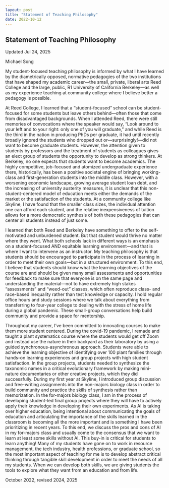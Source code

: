 ```yaml
---
layout: post
title: "Statement of Teaching Philosophy"
date: 2022-10-12
---
```


## Statement of Teaching Philosophy
Updated Jul 24, 2025

Michael Song

My student-focused teaching philosophy is informed by what I have learned by the diametrically opposed, normative pedagogies of the two institutions that have shaped my academic career—the small, private, liberal arts Reed College and the large, public, R1 University of California Berkeley—as well as my experience teaching at community college where I believe better a pedagogy is possible.

At Reed College, I learned that a “student-focused” school can be student-focused for some students but leave others behind—often those that come from disadvantaged backgrounds. When I attended Reed, there were still memories of convocations where the speaker would say, “Look around to your left and to your right: only one of you will graduate,” and while Reed is the third in the nation in producing PhDs per graduate, it had until recently broadly ignored the students who dropped out or—surprisingly!—did not want to become graduate students. However, the attention given to students by professors and the treatment of students as colleagues gives an elect group of students the opportunity to develop as strong thinkers. At Berkeley, no one expects that students want to become academics. The highly competitive, job-focused and atomized undergraduate experience there, historically, has been a positive societal engine of bringing working-class and first-generation students into the middle class. However, with a worsening economic landscape, growing average student loan debt, and the increasing of university austerity measures, it is unclear that this non-student-centered model of education meets either the demands of the market or the satisfaction of the students. At a community college like Skyline, I have found that the smaller class sizes, the individual attention one can afford each student, and the relative inexpensiveness of tuition allows for a more democratic synthesis of both these pedagogies that can center all students instead of just some. 

I learned that both Reed and Berkeley have something to offer to the self-motivated and unburdened student. But that student would thrive no matter where they went. What both schools lack in different ways is an emphasis on a student-focused AND equitable learning environment—and that is where I want to intervene as an instructor. My teaching philosophy is that students should be encouraged to participate in the process of learning in order to meet their own goals—but in a structured environment. To this end, I believe that students should know what the learning objectives of the course are and should be given many small assessments and opportunities for feedback to make sure that everyone is on the same page and understanding the material—not to have extremely high stakes “assessments” and “weed-out” classes, which often reproduce class- and race-based inequality rather than test knowledge or capacity. I hold regular office hours and study sessions where we talk about everything from transferring to four-year college to dealing with the stress of home life during a global pandemic. These small-group conversations help build community and provide a space for mentorship.

Throughout my career, I’ve been committed to innovating courses to make them more student centered. During the covid-19 pandemic, I remade and taught a plant systematics course where the students would get off Zoom and instead use the nature in their backyard as their laboratory by using a guided synchronous-asynchronous approach. Students were able to achieve the learning objective of identifying over 100 plant families through hands-on learning experiences and group projects with high student satisfaction. In the group projects, students needed to synthesize the taxonomic names in a critical evolutionary framework by making mini-nature documentaries or other creative projects, which they did successfully. During my first year at Skyline, I introduced group discussion and free-writing assignments into the non-majors biology class in order to build community and practice the skills of synthesis rather than memorization. In the for-majors biology class, I am in the process of developing student-led final group projects where they will have to actively apply their knowledge in developing their own experiments.
As AI is taking over higher education, being intentional about communicating the goals of education and articulating the importance of the skills learned in the classroom is becoming all the more important and is something I have been prioritizing in recent years. 
To this end, we discuss the pros and cons of AI in my for-majors class and usually come to the consensus that we want to learn at least some skills without AI. This buy-in is critical for students to learn anything! 
Many of my students have gone on to work in resource management, the tech industry, health professions, or graduate school, so the most important aspect of teaching for me is to develop abstract critical thinking through tangible skill development in order to meet the needs of all my students. When we can develop both skills, we are giving students the tools to explore what they want from an education and from life.

October 2022, revised 2024, 2025
